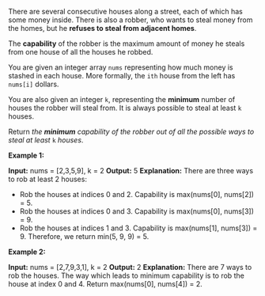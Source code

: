 There are several consecutive houses along a street, each of which has some money inside. There is also a robber, who wants to steal money from the homes, but he  **refuses to steal from adjacent homes**.

The  **capability**  of the robber is the maximum amount of money he steals from one house of all the houses he robbed.

You are given an integer array  `nums`  representing how much money is stashed in each house. More formally, the  `ith`  house from the left has  `nums[i]`  dollars.

You are also given an integer  `k`, representing the  **minimum**  number of houses the robber will steal from. It is always possible to steal at least  `k`  houses.

Return  _the  **minimum**  capability of the robber out of all the possible ways to steal at least_ `k` _houses_.

**Example 1:**

**Input:** nums = [2,3,5,9], k = 2
**Output:** 5
**Explanation:** 
There are three ways to rob at least 2 houses:
- Rob the houses at indices 0 and 2. Capability is max(nums[0], nums[2]) = 5.
- Rob the houses at indices 0 and 3. Capability is max(nums[0], nums[3]) = 9.
- Rob the houses at indices 1 and 3. Capability is max(nums[1], nums[3]) = 9.
Therefore, we return min(5, 9, 9) = 5.

**Example 2:**

**Input:** nums = [2,7,9,3,1], k = 2
**Output:** 2
**Explanation:** There are 7 ways to rob the houses. The way which leads to minimum capability is to rob the house at index 0 and 4. Return max(nums[0], nums[4]) = 2.
